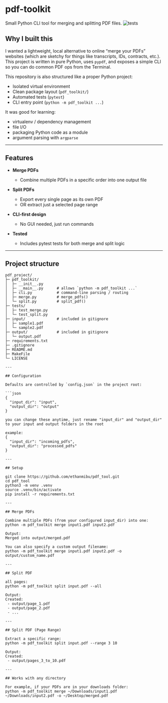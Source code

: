 # pdf-toolkit

Small Python CLI tool for merging and splitting PDF files.
![tests](https://github.com/ethanmibu/pdf_tool/actions/workflows/tests.yml/badge.svg)

## Why I built this
I wanted a lightweight, local alternative to online “merge your PDFs” websites (which are sketchy for things like transcripts, IDs, contracts, etc.). This project is written in pure Python, uses `pypdf`, and exposes a simple CLI so you can do common PDF ops from the Terminal.

This repository is also structured like a proper Python project:
- Isolated virtual environment
- Clean package layout (`pdf_toolkit/`)
- Automated tests (`pytest`)
- CLI entry point (`python -m pdf_toolkit ...`)

It was good for learning:
- virtualenv / dependency management
- file I/O
- packaging Python code as a module
- argument parsing with `argparse`

---

## Features

- **Merge PDFs**
  - Combine multiple PDFs in a specific order into one output file
- **Split PDFs**
  - Export every single page as its own PDF
  - OR extract just a selected page range

- **CLI-first design**
  - No GUI needed, just run commands
- **Tested**
  - Includes pytest tests for both merge and split logic

---

## Project structure

```text
pdf_project/
├─ pdf_toolkit/
│  ├─ __init__.py
│  ├─ __main__.py      # allows `python -m pdf_toolkit ...`
│  ├─ cli.py           # command-line parsing / routing
│  ├─ merge.py         # merge_pdfs()
│  └─ split.py         # split_pdf()
├─ tests/
│  ├─ test_merge.py
│  └─ test_split.py
├─ input/              # included in gitignore
│  ├─ sample1.pdf
│  └─ sample2.pdf
├─ output/             # included in gitignore
│  └─ output.pdf
├─ requirements.txt
├─ .gitignore
├─ README.md
├─ MakeFile
└─ LICENSE

---

## Configuration

Defaults are controlled by `config.json` in the project root:

```json
{
  "input_dir": "input",
  "output_dir": "output"
}

you can change these anytime, just rename "input_dir" and "output_dir" to your input and output folders in the root

example:
{
  "input_dir": "incoming_pdfs",
  "output_dir": "processed_pdfs"
}

---

## Setup

git clone https://github.com/ethanmibu/pdf_tool.git
cd pdf_tool
python3 -m venv .venv
source .venv/bin/activate
pip install -r requirements.txt

--- 

## Merge PDFs

Combine multiple PDFs (from your configured input_dir) into one:
python -m pdf_toolkit merge input1.pdf input2.pdf

Output:
Merged into output/merged.pdf

You can also specify a custom output filename:
python -m pdf_toolkit merge input1.pdf input2.pdf -o output/custom_name.pdf

---

## Split PDF

all pages:
python -m pdf_toolkit split input.pdf --all

Output:
Created:
 - output/page_1.pdf
 - output/page_2.pdf
 - ...

---

## Split PDF (Page Range)

Extract a specific range:
python -m pdf_toolkit split input.pdf --range 3 10

Output:
Created:
 - output/pages_3_to_10.pdf

---

## Works with any directory

For example, if your PDFs are in your downloads folder:
python -m pdf_toolkit merge ~/Downloads/input1.pdf ~/Downloads/input2.pdf -o ~/Desktop/merged.pdf
